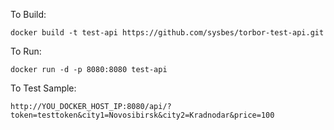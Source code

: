 To Build:
```
docker build -t test-api https://github.com/sysbes/torbor-test-api.git
```

To Run:
```
docker run -d -p 8080:8080 test-api
```

To Test Sample:

```
http://YOU_DOCKER_HOST_IP:8080/api/?token=testtoken&city1=Novosibirsk&city2=Kradnodar&price=100